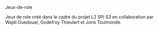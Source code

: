 Jeux-de-role

Jeux de role créé dans le cadre du projet L2 SPI S3 en collaboration par Wajdi Guedouar, Godefroy Thieulart et Joris Toulmonde.





